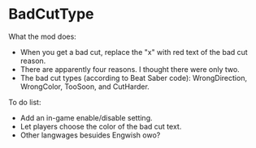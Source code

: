 # BadCutType
What the mod does:
- When you get a bad cut, replace the "x" with red text of the bad cut reason.
- There are apparently four reasons. I thought there were only two.
- The bad cut types (according to Beat Saber code): WrongDirection, WrongColor, TooSoon, and CutHarder.

To do list:
- Add an in-game enable/disable setting.
- Let players choose the color of the bad cut text.
- Other langwages besuides Engwish owo?
